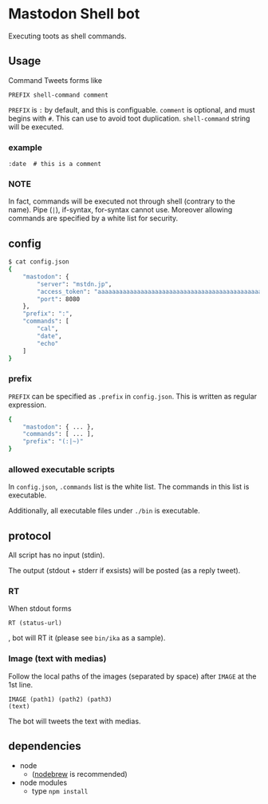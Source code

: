 # Mastodon Shell bot

Executing toots as shell commands.

## Usage

Command Tweets forms like

```
PREFIX shell-command comment
```

`PREFIX` is `:` by default, and this is configuable.
`comment` is optional, and must begins with `#`. This can use to avoid toot duplication.
`shell-command` string will be executed.

### example

```
:date  # this is a comment
```

### NOTE

In fact, commands will be executed not through shell (contrary to the name).
Pipe (`|`), if-syntax, for-syntax cannot use.
Moreover allowing commands are specified by a white list for security.

## config

```bash
$ cat config.json
{
    "mastodon": {
        "server": "mstdn.jp",
        "access_token": "aaaaaaaaaaaaaaaaaaaaaaaaaaaaaaaaaaaaaaaaaaaaaaaaaaaaaaaaaaaaaaaa",
        "port": 8080
    },
    "prefix": ":",
    "commands": [
        "cal",
        "date",
        "echo"
    ]
}
```

### prefix

`PREFIX` can be specified as `.prefix` in `config.json`.
This is written as regular expression.

```bash
{
    "mastodon": { ... },
    "commands": [ ... ],
    "prefix": "(:|~)"
}
```

### allowed executable scripts

In `config.json`, `.commands` list is the white list.
The commands in this list is executable.

Additionally, all executable files under `./bin` is executable.

## protocol

All script has no input (stdin).

The output (stdout + stderr if exsists) will be posted (as a reply tweet).

### RT

When stdout forms

```
RT (status-url)
```

, bot will RT it (please see `bin/ika` as a sample).

### Image (text with medias)

Follow the local paths of the images (separated by space) after `IMAGE` at the 1st line.

```
IMAGE (path1) (path2) (path3)
(text)
```

The bot will tweets the text with medias.


## dependencies

- node
    - ([nodebrew](https://github.com/hokaccha/nodebrew) is recommended)
- node modules
    - type `npm install`
